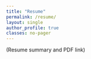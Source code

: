 ```yaml
---
title: "Resume"
permalink: /resume/
layout: single
author_profile: true
classes: no-pager
---
```

(Resume summary and PDF link)
